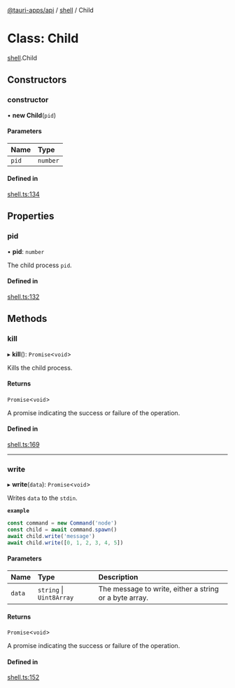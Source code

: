 [@tauri-apps/api](../index.md) / [shell](../modules/shell.md) / Child

# Class: Child

[shell](../modules/shell.md).Child

## Constructors

### constructor

• **new Child**(`pid`)

#### Parameters

| Name | Type |
| :------ | :------ |
| `pid` | `number` |

#### Defined in

[shell.ts:134](https://github.com/tauri-apps/tauri/blob/fe0cfea/tooling/api/src/shell.ts#L134)

## Properties

### pid

• **pid**: `number`

The child process `pid`.

#### Defined in

[shell.ts:132](https://github.com/tauri-apps/tauri/blob/fe0cfea/tooling/api/src/shell.ts#L132)

## Methods

### kill

▸ **kill**(): `Promise`<`void`\>

Kills the child process.

#### Returns

`Promise`<`void`\>

A promise indicating the success or failure of the operation.

#### Defined in

[shell.ts:169](https://github.com/tauri-apps/tauri/blob/fe0cfea/tooling/api/src/shell.ts#L169)

___

### write

▸ **write**(`data`): `Promise`<`void`\>

Writes `data` to the `stdin`.

**`example`**
```typescript
const command = new Command('node')
const child = await command.spawn()
await child.write('message')
await child.write([0, 1, 2, 3, 4, 5])
```

#### Parameters

| Name | Type | Description |
| :------ | :------ | :------ |
| `data` | `string` \| `Uint8Array` | The message to write, either a string or a byte array. |

#### Returns

`Promise`<`void`\>

A promise indicating the success or failure of the operation.

#### Defined in

[shell.ts:152](https://github.com/tauri-apps/tauri/blob/fe0cfea/tooling/api/src/shell.ts#L152)
